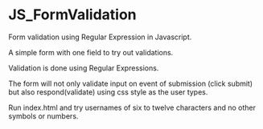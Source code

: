 # JS_FormValidation
Form validation using Regular Expression in Javascript.

A simple form with one field to try out validations.

Validation is done using Regular Expressions.

The form will not only validate input on event of submission (click submit) but also respond(validate) using css style as the user types.

Run index.html and try usernames of six to twelve characters and no other symbols or numbers. 
